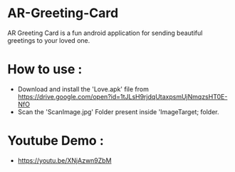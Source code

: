 # AR-Greeting-Card
AR Greeting Card is a fun android application for sending beautiful greetings to your loved one.

# How to use :
- Download and install the 'Love.apk' file from https://drive.google.com/open?id=1tJLsH9rjdqUtaxpsmUjNmqzsHT0E-NfO
- Scan the 'ScanImage.jpg' Folder present inside 'ImageTarget; folder.

# Youtube Demo :
- https://youtu.be/XNjAzwn9ZbM
